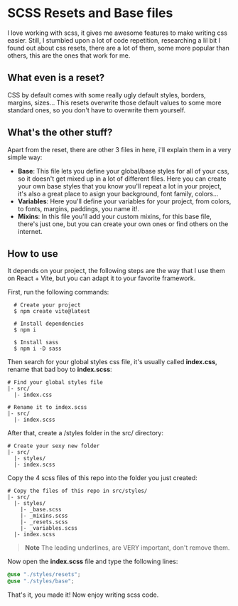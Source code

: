 # SCSS Resets and Base files

I love working with scss, it gives me awesome features to make writing css easier. Still, I stumbled upon a lot of code repetition, researching a lil bit I found out about css resets, there are a lot of them, some more popular than others, this are the ones that work for me.

## What even is a reset?

CSS by default comes with some really ugly default styles, borders, margins, sizes... This resets overwrite those default values to some more standard ones, so you don't have to overwrite them yourself.

## What's the other stuff?

Apart from the reset, there are other 3 files in here, i'll explain them in a very simple way:

- **Base**: This file lets you define your global/base styles for all of your css, so it doesn't get mixed up in a lot of different files. Here you can create your own base styles that you know you'll repeat a lot in your project, it's also a great place to asign your background, font family, colors...
- **Variables**: Here you'll define your variables for your project, from colors, to fonts, margins, paddings, you name it!.
- **Mixins**: In this file you'll add your custom mixins, for this base file, there's just one, but you can create your own ones or find others on the internet.

## How to use

It depends on your project, the following steps are the way that I use them on React + Vite, but you can adapt it to your favorite framework.

First, run the following commands:

      # Create your project
      $ npm create vite@latest

      # Install dependencies
      $ npm i

      $ Install sass
      $ npm i -D sass

Then search for your global styles css file, it's usually called **index.css**, rename that bad boy to **index.scss**:

    # Find your global styles file
    |- src/
      |- index.css

    # Rename it to index.scss
    |- src/
      |- index.scss

After that, create a /styles folder in the src/ directory:

    # Create your sexy new folder
    |- src/
      |- styles/
      |- index.scss

Copy the 4 scss files of this repo into the folder you just created:

    # Copy the files of this repo in src/styles/
    |- src/
      |- styles/
        |- _base.scss
        |- _mixins.scss
        |- _resets.scss
        |- _variables.scss
      |- index.scss

> **Note**
> The leading underlines, are VERY important, don't remove them.

Now open the **index.scss** file and type the following lines:

```scss
@use "./styles/resets";
@use "./styles/base";
```

That's it, you made it! Now enjoy writing scss code.
